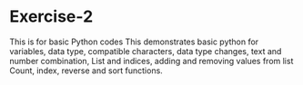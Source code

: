 # Exercise-2
This is for basic Python codes
This demonstrates basic python for variables, data type, compatible characters, data type changes, text and number combination, List and indices, adding and removing values from list
Count, index, reverse and sort functions.
